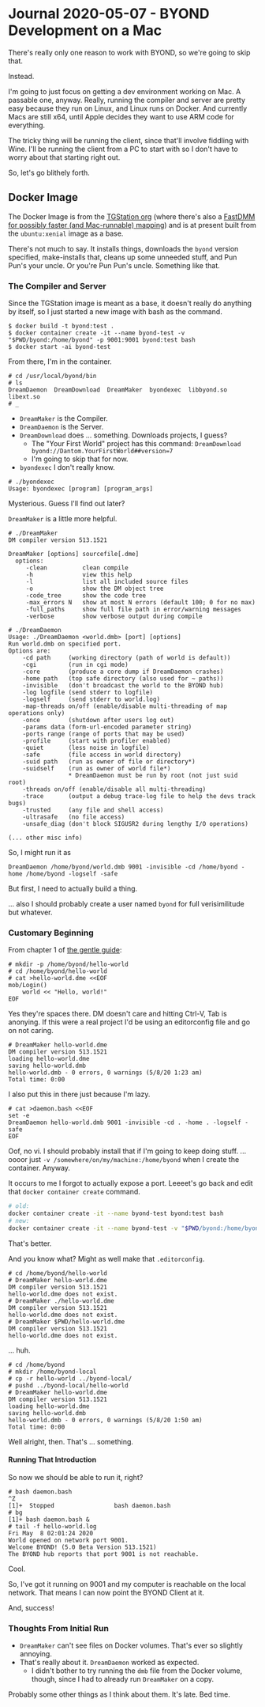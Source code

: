 Journal 2020-05-07 - BYOND Development on a Mac
========

There's really only one reason to work with BYOND, so we're going to skip that.

Instead.

I'm going to just focus on getting a dev environment working on Mac.  A passable one, anyway.  Really, running the compiler and server are pretty easy because they run on Linux, and Linux runs on Docker.  And currently Macs are still x64, until Apple decides they want to use ARM code for everything.

The tricky thing will be running the client, since that'll involve fiddling with Wine.  I'll be running the client from a PC to start with so I don't have to worry about that starting right out.

So, let's go blithely forth.



## Docker Image

The Docker Image is from the [TGStation org](https://github.com/tgstation/byond-docker) (where there's also a [FastDMM for possibly faster (and Mac-runnable) mapping](https://github.com/tgstation/FastDMM)) and is at present built from the `ubuntu:xenial` image as a base.

There's not much to say.  It installs things, downloads the `byond` version specified, make-installs that, cleans up some unneeded stuff, and Pun Pun's your uncle.  Or you're Pun Pun's uncle.  Something like that.


### The Compiler and Server

Since the TGStation image is meant as a base, it doesn't really do anything by itself, so I just started a new image with bash as the command.

```
$ docker build -t byond:test .
$ docker container create -it --name byond-test -v "$PWD/byond:/home/byond" -p 9001:9001 byond:test bash
$ docker start -ai byond-test
```

From there, I'm in the container.

```
# cd /usr/local/byond/bin
# ls
DreamDaemon  DreamDownload  DreamMaker  byondexec  libbyond.so  libext.so
# _
```

- `DreamMaker` is the Compiler.
- `DreamDaemon` is the Server.
- `DreamDownload` does ... something.  Downloads projects, I guess?
    - The "Your First World" project has this command: `DreamDownload byond://Dantom.YourFirstWorld##version=7`
    - I'm going to skip that for now.
- `byondexec` I don't really know.

```
# ./byondexec
Usage: byondexec [program] [program_args]
```

Mysterious.  Guess I'll find out later?

`DreamMaker` is a little more helpful.

```
# ./DreamMaker
DM compiler version 513.1521

DreamMaker [options] sourcefile[.dme]
  options:
     -clean          clean compile
     -h              view this help
     -l              list all included source files
     -o              show the DM object tree
     -code_tree      show the code tree
     -max_errors N   show at most N errors (default 100; 0 for no max)
     -full_paths     show full file path in error/warning messages
     -verbose        show verbose output during compile
```

```
# ./DreamDaemon
Usage: ./DreamDaemon <world.dmb> [port] [options]
Run world.dmb on specified port.
Options are:
    -cd path     (working directory (path of world is default))
    -cgi         (run in cgi mode)
    -core        (produce a core dump if DreamDaemon crashes)
    -home path   (top safe directory (also used for ~ paths))
    -invisible   (don't broadcast the world to the BYOND hub)
    -log logfile (send stderr to logfile)
    -logself     (send stderr to world.log)
    -map-threads on/off (enable/disable multi-threading of map operations only)
    -once        (shutdown after users log out)
    -params data (form-url-encoded parameter string)
    -ports range (range of ports that may be used)
    -profile     (start with profiler enabled)
    -quiet       (less noise in logfile)
    -safe        (file access in world directory)
    -suid path   (run as owner of file or directory*)
    -suidself    (run as owner of world file*)
                 * DreamDaemon must be run by root (not just suid root)
    -threads on/off (enable/disable all multi-threading)
    -trace       (output a debug trace-log file to help the devs track bugs)
    -trusted     (any file and shell access)
    -ultrasafe   (no file access)
    -unsafe_diag (don't block SIGUSR2 during lengthy I/O operations)

(... other misc info)
```

So, I might run it as

```
DreamDaemon /home/byond/world.dmb 9001 -invisible -cd /home/byond -home /home/byond -logself -safe
```

But first, I need to actually build a thing.

... also I should probably create a user named `byond` for full verisimilitude but whatever.


### Customary Beginning

From chapter 1 of [the gentle guide](http://www.byond.com/docs/guide/):

```
# mkdir -p /home/byond/hello-world
# cd /home/byond/hello-world
# cat >hello-world.dme <<EOF
mob/Login()
    world << "Hello, world!"
EOF
```

Yes they're spaces there.  DM doesn't care and hitting Ctrl-V, Tab is anonying.  If this were a real project I'd be using an editorconfig file and go on not caring.

```
# DreamMaker hello-world.dme
DM compiler version 513.1521
loading hello-world.dme
saving hello-world.dmb
hello-world.dmb - 0 errors, 0 warnings (5/8/20 1:23 am)
Total time: 0:00
```

I also put this in there just because I'm lazy.

```
# cat >daemon.bash <<EOF
set -e
DreamDaemon hello-world.dmb 9001 -invisible -cd . -home . -logself -safe
EOF
```

Oof, no vi.  I should probably install that if I'm going to keep doing stuff.  ... oooor just `-v /somewhere/on/my/machine:/home/byond` when I create the container.  Anyway.

It occurs to me I forgot to actually expose a port.  Leeeet's go back and edit that `docker container create` command.

```sh
# old:
docker container create -it --name byond-test byond:test bash
# new:
docker container create -it --name byond-test -v "$PWD/byond:/home/byond" -p 9001:9001 byond:test bash
```

That's better.

And you know what?  Might as well make that `.editorconfig`.

```
# cd /home/byond/hello-world
# DreamMaker hello-world.dme 
DM compiler version 513.1521
hello-world.dme does not exist.
# DreamMaker ./hello-world.dme 
DM compiler version 513.1521
hello-world.dme does not exist.
# DreamMaker $PWD/hello-world.dme 
DM compiler version 513.1521
hello-world.dme does not exist.
```

... huh.

```
# cd /home/byond
# mkdir /home/byond-local
# cp -r hello-world ../byond-local/
# pushd ../byond-local/hello-world
# DreamMaker hello-world.dme 
DM compiler version 513.1521
loading hello-world.dme
saving hello-world.dmb
hello-world.dmb - 0 errors, 0 warnings (5/8/20 1:50 am)
Total time: 0:00
```

Well alright, then.  That's ... something.

#### Running That Introduction

So now we should be able to run it, right?

```
# bash daemon.bash 
^Z
[1]+  Stopped                 bash daemon.bash
# bg
[1]+ bash daemon.bash &
# tail -f hello-world.log 
Fri May  8 02:01:24 2020
World opened on network port 9001.
Welcome BYOND! (5.0 Beta Version 513.1521)
The BYOND hub reports that port 9001 is not reachable.
```

Cool.

So, I've got it running on 9001 and my computer is reachable on the local network.  That means I can now point the BYOND Client at it.

And, success!


### Thoughts From Initial Run

- `DreamMaker` can't see files on Docker volumes.  That's ever so slightly annoying.
- That's really about it.  `DreamDaemon` worked as expected.
    - I didn't bother to try running the `dmb` file from the Docker volume, though, since I had to already run `DreamMaker` on a copy.

Probably some other things as I think about them.  It's late.  Bed time.
